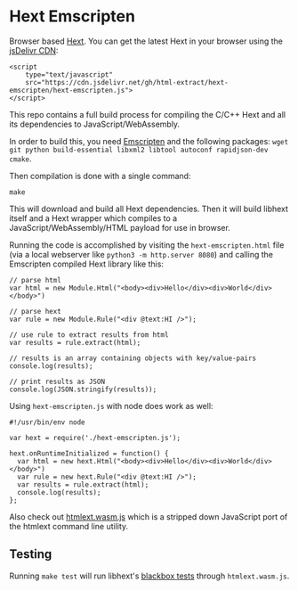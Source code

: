 # Hext Emscripten

Browser based [Hext](https://github.com/html-extract/hext). You can get the latest Hext in your browser using the [jsDelivr CDN](https://www.jsdelivr.com/):

    <script
        type="text/javascript"
        src="https://cdn.jsdelivr.net/gh/html-extract/hext-emscripten/hext-emscripten.js">
    </script>

This repo contains a full build process for compiling the C/C++ Hext and all its dependencies to JavaScript/WebAssembly.

In order to build this, you need [Emscripten](https://emscripten.org/docs/getting_started/downloads.html) and the following packages:
`wget git python build-essential libxml2 libtool autoconf rapidjson-dev cmake`.

Then compilation is done with a single command:

    make

This will download and build all Hext dependencies. Then it will build libhext itself and a Hext wrapper which compiles to a JavaScript/WebAssembly/HTML payload for use in browser.

Running the code is accomplished by visiting the `hext-emscripten.html` file (via a local webserver like `python3 -m http.server 8080`) and calling the Emscripten compiled Hext library like this:

```
// parse html
var html = new Module.Html("<body><div>Hello</div><div>World</div></body>")

// parse hext
var rule = new Module.Rule("<div @text:HI />");

// use rule to extract results from html
var results = rule.extract(html);

// results is an array containing objects with key/value-pairs
console.log(results);

// print results as JSON
console.log(JSON.stringify(results));
```

Using `hext-emscripten.js` with node does work as well:
```
#!/usr/bin/env node

var hext = require('./hext-emscripten.js');

hext.onRuntimeInitialized = function() {
  var html = new hext.Html("<body><div>Hello</div><div>World</div></body>")
  var rule = new hext.Rule("<div @text:HI />");
  var results = rule.extract(html);
  console.log(results);
};
```

Also check out [htmlext.wasm.js](./htmlext.wasm.js) which is a stripped down JavaScript port of the htmlext command line utility.

## Testing

Running `make test` will run libhext's [blackbox tests](https://github.com/html-extract/hext/blob/master/test/blackbox.sh) through `htmlext.wasm.js`.


